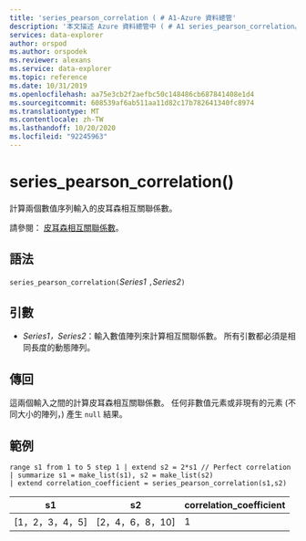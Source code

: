 ```yaml
---
title: 'series_pearson_correlation ( # A1-Azure 資料總管'
description: '本文描述 Azure 資料總管中 ( # A1 series_pearson_correlation。'
services: data-explorer
author: orspod
ms.author: orspodek
ms.reviewer: alexans
ms.service: data-explorer
ms.topic: reference
ms.date: 10/31/2019
ms.openlocfilehash: aa75e3cb2f2aefbc50c148486cb687841408e1d4
ms.sourcegitcommit: 608539af6ab511aa11d82c17b782641340fc8974
ms.translationtype: MT
ms.contentlocale: zh-TW
ms.lasthandoff: 10/20/2020
ms.locfileid: "92245963"
---
```

# <a name="series_pearson_correlation"></a>series_pearson_correlation()

計算兩個數值序列輸入的皮耳森相互關聯係數。

請參閱： [皮耳森相互關聯係數](https://en.wikipedia.org/wiki/Pearson_correlation_coefficient)。

## <a name="syntax"></a>語法

`series_pearson_correlation(`*Series1* `,`*Series2*`)`

## <a name="arguments"></a>引數

* *Series1，Series2*：輸入數值陣列來計算相互關聯係數。 所有引數都必須是相同長度的動態陣列。 

## <a name="returns"></a>傳回

這兩個輸入之間的計算皮耳森相互關聯係數。 任何非數值元素或非現有的元素 (不同大小的陣列，) 產生 `null` 結果。

## <a name="example"></a>範例

<!-- csl: https://help.kusto.windows.net:443/Samples -->
```kusto
range s1 from 1 to 5 step 1 | extend s2 = 2*s1 // Perfect correlation
| summarize s1 = make_list(s1), s2 = make_list(s2)
| extend correlation_coefficient = series_pearson_correlation(s1,s2)
```

|s1|s2|correlation_coefficient|
|---|---|---|
|[1，2，3，4，5]|[2，4，6，8，10]|1|
